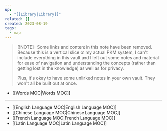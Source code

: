 ```yaml
---
up:
  - "[[Library|Library]]"
related: []
created: 2023-08-19
tags:
  - map
---
```


> [!NOTE]- Some links and content in this note have been removed.
> Because this is a vertical slice of my actual PKM system, I can't include everything in this vault and I left out some notes and material for ease of navigation and understanding the concepts (rather than getting lost in the knowledge) as well as for privacy. 
>  
> Plus, it's okay to have some unlinked notes in your own vault. They won't all be built out at once.

- [[Words MOC|Words MOC]]

---
- [[English Language MOC|English Language MOC]]
- [[Chinese Language MOC|Chinese Language MOC]]
- [[French Language MOC|French Language MOC]]
- [[Latin Language MOC|Latin Language MOC]]
